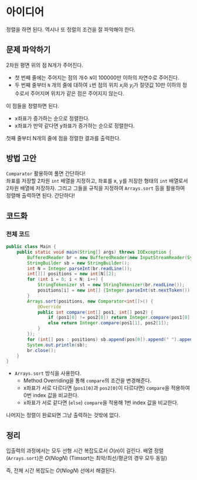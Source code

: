 # 아이디어
정렬을 하면 된다. 역시나 또 정렬의 조건을 잘 파악해야 한다.

## 문제 파악하기
2차원 평면 위의 점 N개가 주어진다.
- 첫 번째 줄에는 주어지는 점의 개수 `N`이 100000만 이하의 자연수로 주어진다.
- 두 번째 줄부터 `N` 개의 줄에 대하여 `i`번 점의 위치 $x_i$와 $y_i$가 절댓값 10만 이하의 정수로서 주어지며 위치가 같은 점은 주어지지 않는다.

이 점들을 정렬하면 된다.
- x좌표가 증가하는 순으로 정렬한다.
- x좌표가 만약 같다면 y좌표가 증가하는 순으로 정렬한다.

첫째 줄부터 N개의 줄에 점을 정렬한 결과를 출력한다.

## 방법 고안
`Comparator` 활용하여 풀면 간단하다!   
좌표를 저장할 2차원 `int` 배열을 지정하고, 좌표를 x, y를 저장한 형태의 `int` 배열로서 2차원 배열에 저장하자. 그리고 그들을 규칙을 지정하여 `Arrays.sort` 등을 활용하여 정렬해 출력하면 된다. 간단하다!

## 코드화
### 전체 코드
```JAVA
public class Main {
    public static void main(String[] args) throws IOException {
        BufferedReader br = new BufferedReader(new InputStreamReader(System.in));
        StringBuilder sb = new StringBuilder();
        int N = Integer.parseInt(br.readLine());
        int[][] positions = new int[N][2];
        for (int i = 0; i < N; i++) {
            StringTokenizer st = new StringTokenizer(br.readLine());
            positions[i] = new int[] {Integer.parseInt(st.nextToken()), Integer.parseInt(st.nextToken())};
        }
        Arrays.sort(positions, new Comparator<int[]>() {
            @Override
            public int compare(int[] pos1, int[] pos2) {
                if (pos1[0] != pos2[0]) return Integer.compare(pos1[0], pos2[0]);
                else return Integer.compare(pos1[1], pos2[1]);
            }
        });
        for (int[] pos : positions) sb.append(pos[0]).append(" ").append(pos[1]).append("\n");
        System.out.println(sb);
        br.close();
    }
}
```
- `Arrays.sort` 방식을 사용한다.
	- Method Overriding을 통해 `compare`의 조건을 변경해준다.
   	- x좌표가 서로 다르다면 (`pos1[0]`과 `pos2[0]`이 다르다면) `compare`을 적용하여 0번 index 값을 비교한다.
   	- x좌표가 서로 같다면 (`else`) `compare`을 적용해 1번 index 값을 비교한다.

나머지는 정렬이 완료되면 그냥 출력하는 것밖에 없다.

## 정리
입출력의 과정에서는 모두 선형 시간 복잡도로서 $O(n)$이 걸린다.
배열 정렬 (`Arrays.sort`)은 $O(N log N)$ (Timsort는 최악/최선/평균의 경우 모두 동일)

즉, 전체 시간 복잡도는 $O(N log N)$ 선에서 해결된다.


